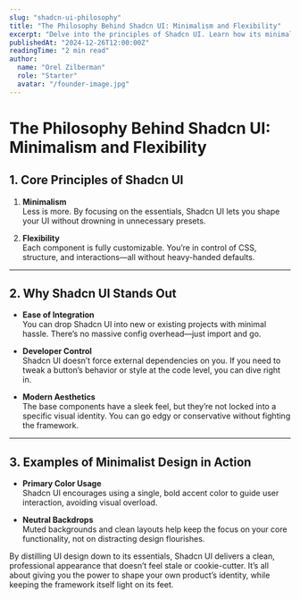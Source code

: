 ```yaml
---
slug: "shadcn-ui-philosophy"
title: "The Philosophy Behind Shadcn UI: Minimalism and Flexibility"
excerpt: "Delve into the principles of Shadcn UI. Learn how its minimalist approach and high customization empower developers to build modern, scalable interfaces."
publishedAt: "2024-12-26T12:00:00Z"
readingTime: "2 min read"
author:
  name: "Orel Zilberman"
  role: "Starter"
  avatar: "/founder-image.jpg"
---
```

# The Philosophy Behind Shadcn UI: Minimalism and Flexibility

## 1. Core Principles of Shadcn UI

1. **Minimalism**  
   Less is more. By focusing on the essentials, Shadcn UI lets you shape your UI without drowning in unnecessary presets.

2. **Flexibility**  
   Each component is fully customizable. You’re in control of CSS, structure, and interactions—all without heavy-handed defaults.

---

## 2. Why Shadcn UI Stands Out

- **Ease of Integration**  
  You can drop Shadcn UI into new or existing projects with minimal hassle. There’s no massive config overhead—just import and go.

- **Developer Control**  
  Shadcn UI doesn’t force external dependencies on you. If you need to tweak a button’s behavior or style at the code level, you can dive right in.

- **Modern Aesthetics**  
  The base components have a sleek feel, but they’re not locked into a specific visual identity. You can go edgy or conservative without fighting the framework.

---

## 3. Examples of Minimalist Design in Action

- **Primary Color Usage**  
  Shadcn UI encourages using a single, bold accent color to guide user interaction, avoiding visual overload.

- **Neutral Backdrops**  
  Muted backgrounds and clean layouts help keep the focus on your core functionality, not on distracting design flourishes.

By distilling UI design down to its essentials, Shadcn UI delivers a clean, professional appearance that doesn’t feel stale or cookie-cutter. It’s all about giving you the power to shape your own product’s identity, while keeping the framework itself light on its feet.





